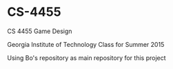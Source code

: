 # CS-4455
CS 4455 Game Design

Georgia Institute of Technology Class for Summer 2015

Using Bo's repository as main repository for this project
